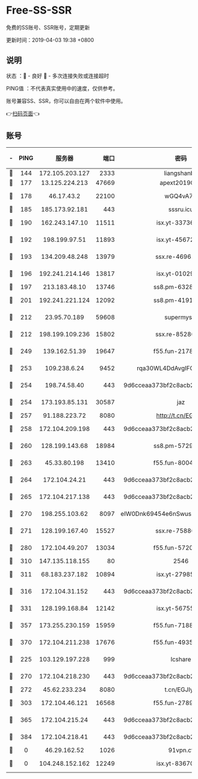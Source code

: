 # Free-SS-SSR

免费的SS账号、SSR账号，定期更新

更新时间：2019-04-03 19:38 +0800

## 说明

状态     ：🙂 - 良好 🙁 - 多次连接失败或连接超时

PING值   ：不代表真实使用中的速度，仅供参考。

账号兼容SS、SSR，你可以自由在两个软件中使用。

👉[扫码页面](https://liesauer.github.io/Free-SS-SSR/)👈

## 账号

|-|PING|服务器|端口|密码|加密方式|区域|
|:----:|:----:|:-----:|-----:|:----:|:----:|:----:|
|🙂|144|172.105.203.127|2333|liangshanbo|chacha20|JP|
|🙂|177|13.125.224.213|47669|apext2019001|chacha20|KR|
|🙂|178|46.17.43.2|22100|wGQ4vA7D|aes-256-gcm|RU|
|🙂|185|185.173.92.181|443|sssru.icu|rc4-md5|RU|
|🙂|190|162.243.147.10|11511|isx.yt-33736673|aes-256-cfb|US|
|🙂|192|198.199.97.51|11893|isx.yt-45672617|aes-256-cfb|US|
|🙂|193|134.209.48.248|13979|ssx.re-46961162|aes-256-cfb|US|
|🙂|196|192.241.214.146|13817|isx.yt-01029416|aes-256-cfb|US|
|🙂|197|213.183.48.10|13746|ss8.pm-63283999|rc4-md5|RU|
|🙂|201|192.241.221.124|12092|ss8.pm-41911201|aes-256-cfb|US|
|🙂|212|23.95.70.189|59608|supermyssr|chacha20-ietf|US|
|🙂|212|198.199.109.236|15802|ssx.re-85280053|aes-256-cfb|US|
|🙂|249|139.162.51.39|19647|f55.fun-21784781|aes-256-cfb|SG|
|🙂|253|109.238.6.24|9452|rqa30WL4DdAvgIFG6Fs3znzTa|aes-256-cfb|FR|
|🙂|254|198.74.58.40|443|9d6cceaa373bf2c8acb22e60b6a58be6|aes-256-cfb|US|
|🙂|254|173.193.85.131|30587|jaz|aes-256-cfb|US|
|🙂|257|91.188.223.72|8080|http://t.cn/EGJIyrl|rc4-md5|RU|
|🙂|258|172.104.209.198|443|9d6cceaa373bf2c8acb22e60b6a58be6|aes-256-cfb|US|
|🙂|260|128.199.143.68|18984|ss8.pm-57296446|aes-256-cfb|SG|
|🙂|263|45.33.80.198|13410|f55.fun-80042240|aes-256-cfb|US|
|🙂|264|172.104.24.21|443|9d6cceaa373bf2c8acb22e60b6a58be6|aes-256-cfb|US|
|🙂|265|172.104.217.138|443|9d6cceaa373bf2c8acb22e60b6a58be6|aes-256-cfb|US|
|🙂|270|198.255.103.62|8097|eIW0Dnk69454e6nSwuspv9DmS201tQ0D|aes-256-cfb|US|
|🙂|271|128.199.167.40|15527|ssx.re-75886099|aes-256-cfb|SG|
|🙂|280|172.104.49.207|13034|f55.fun-57205001|aes-256-cfb|SG|
|🙂|310|147.135.118.155|80|2546|chacha20|US|
|🙂|311|68.183.237.182|10894|isx.yt-27985079|aes-256-cfb|SG|
|🙂|316|172.104.31.152|443|9d6cceaa373bf2c8acb22e60b6a58be6|aes-256-cfb|US|
|🙂|331|128.199.168.84|12142|isx.yt-56755881|aes-256-cfb|SG|
|🙂|357|173.255.230.159|15959|f55.fun-71881782|aes-256-cfb|US|
|🙂|370|172.104.211.238|17676|f55.fun-49358737|aes-256-cfb|US|
|🙂|225|103.129.197.228|999|lcshare|aes-256-cfb|US|
|🙂|270|172.104.218.230|443|9d6cceaa373bf2c8acb22e60b6a58be6|aes-256-cfb|US|
|🙂|272|45.62.233.234|8080|t.cn/EGJIyrl|rc4-md5|CA|
|🙂|303|172.104.46.121|16568|f55.fun-27893685|aes-256-cfb|SG|
|🙂|365|172.104.215.24|443|9d6cceaa373bf2c8acb22e60b6a58be6|aes-256-cfb|US|
|🙂|384|172.104.218.41|443|9d6cceaa373bf2c8acb22e60b6a58be6|aes-256-cfb|US|
|🙁|0|46.29.162.52|1026|91vpn.cf|rc4-md5|RU|
|🙁|0|104.248.152.162|12249|isx.yt-83670895|aes-256-cfb|SG|

